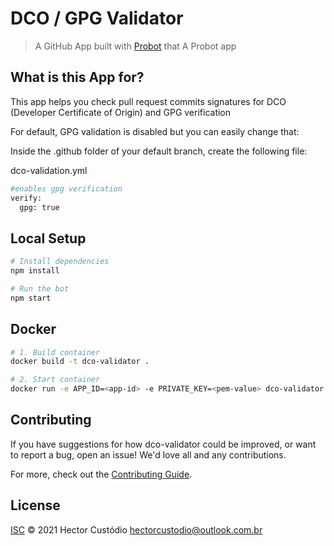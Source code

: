 # DCO / GPG Validator

> A GitHub App built with [Probot](https://github.com/probot/probot) that A Probot app

## What is this App for?

This app helps you check pull request commits signatures for DCO (Developer Certificate of Origin) and GPG verification

For default, GPG validation is disabled but you can easily change that:

Inside the .github folder of your default branch, create the following file:

dco-validation.yml
```sh
#enables gpg verification
verify:
  gpg: true
```

## Local Setup

```sh
# Install dependencies
npm install

# Run the bot
npm start
```

## Docker

```sh
# 1. Build container
docker build -t dco-validator .

# 2. Start container
docker run -e APP_ID=<app-id> -e PRIVATE_KEY=<pem-value> dco-validator
```

## Contributing

If you have suggestions for how dco-validator could be improved, or want to report a bug, open an issue! We'd love all and any contributions.

For more, check out the [Contributing Guide](CONTRIBUTING.md).

## License

[ISC](LICENSE) © 2021 Hector Custódio <hectorcustodio@outlook.com.br>
